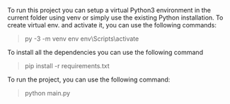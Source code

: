 To run this project you can setup a virtual Python3 environment in the current folder using venv or simply use the existing Python installation. 
To create virtual env. and activate it, you can use the following commands:
  > py -3 -m venv env
  > env\Scripts\activate
  
To install all the dependencies you can use the following command
  > pip install -r requirements.txt
  
  
To run the project, you can use the following command:
  > python main.py
  
